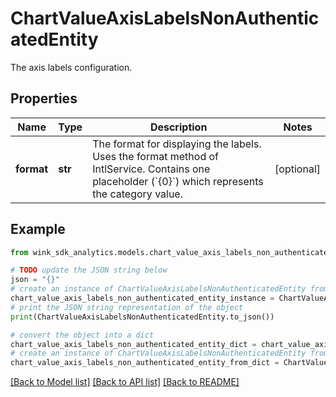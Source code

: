 # ChartValueAxisLabelsNonAuthenticatedEntity

The axis labels configuration.

## Properties

Name | Type | Description | Notes
------------ | ------------- | ------------- | -------------
**format** | **str** | The format for displaying the labels. Uses the format method of IntlService. Contains one placeholder (&#x60;{0}&#x60;) which represents the category value. | [optional] 

## Example

```python
from wink_sdk_analytics.models.chart_value_axis_labels_non_authenticated_entity import ChartValueAxisLabelsNonAuthenticatedEntity

# TODO update the JSON string below
json = "{}"
# create an instance of ChartValueAxisLabelsNonAuthenticatedEntity from a JSON string
chart_value_axis_labels_non_authenticated_entity_instance = ChartValueAxisLabelsNonAuthenticatedEntity.from_json(json)
# print the JSON string representation of the object
print(ChartValueAxisLabelsNonAuthenticatedEntity.to_json())

# convert the object into a dict
chart_value_axis_labels_non_authenticated_entity_dict = chart_value_axis_labels_non_authenticated_entity_instance.to_dict()
# create an instance of ChartValueAxisLabelsNonAuthenticatedEntity from a dict
chart_value_axis_labels_non_authenticated_entity_from_dict = ChartValueAxisLabelsNonAuthenticatedEntity.from_dict(chart_value_axis_labels_non_authenticated_entity_dict)
```
[[Back to Model list]](../README.md#documentation-for-models) [[Back to API list]](../README.md#documentation-for-api-endpoints) [[Back to README]](../README.md)


